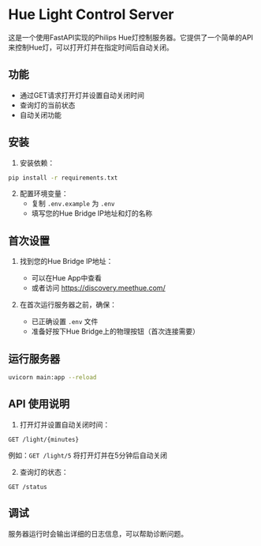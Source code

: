 # Hue Light Control Server

这是一个使用FastAPI实现的Philips Hue灯控制服务器。它提供了一个简单的API来控制Hue灯，可以打开灯并在指定时间后自动关闭。

## 功能

- 通过GET请求打开灯并设置自动关闭时间
- 查询灯的当前状态
- 自动关闭功能

## 安装

1. 安装依赖：
```bash
pip install -r requirements.txt
```

2. 配置环境变量：
   - 复制 `.env.example` 为 `.env`
   - 填写您的Hue Bridge IP地址和灯的名称

## 首次设置

1. 找到您的Hue Bridge IP地址：
   - 可以在Hue App中查看
   - 或者访问 https://discovery.meethue.com/

2. 在首次运行服务器之前，确保：
   - 已正确设置 `.env` 文件
   - 准备好按下Hue Bridge上的物理按钮（首次连接需要）

## 运行服务器

```bash
uvicorn main:app --reload
```

## API 使用说明

1. 打开灯并设置自动关闭时间：
```
GET /light/{minutes}
```
例如：`GET /light/5` 将打开灯并在5分钟后自动关闭

2. 查询灯的状态：
```
GET /status
```

## 调试

服务器运行时会输出详细的日志信息，可以帮助诊断问题。 